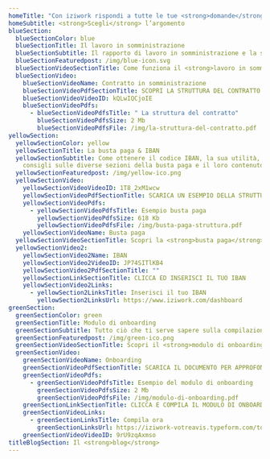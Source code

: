 ```yaml
---
homeTitle: "Con iziwork rispondi a tutte le tue <strong>domande</strong> riguardo:"
homeSubtitle: <strong>Scegli</strong> l’argomento
blueSection:
  blueSectionColor: blue
  blueSectionTitle: Il lavoro in somministrazione
  blueSectionSubtitle: Il rapporto di lavoro in somministrazione e la struttura del contratto
  blueSectionFeaturedpost: /img/blue-icon.svg
  blueSectionVideoSectionTitle: Come funziona il <strong>lavoro in somministrazione</strong> ?
  blueSectionVideo:
    blueSectionVideoName: Contratto in somministrazione
    blueSectionVideoPdfSectionTitle: SCOPRI LA STRUTTURA DEL CONTRATTO
    blueSectionVideoVideoID: kQLwIQCjoIE
    blueSectionVideoPdfs:
      - blueSectionVideoPdfsTitle: " La struttura del contratto"
        blueSectionVideoPdfsSize: 2 Mb
        blueSectionVideoPdfsFile: /img/la-struttura-del-contratto.pdf
yellowSection:
  yellowSectionColor: yellow
  yellowSectionTitle: La busta paga & IBAN
  yellowSectionSubtitle: Come ottenere il codice IBAN, la sua utilità, alcuni
    consigli sulle diverse sezioni della busta paga e il loro contenuto
  yellowSectionFeaturedpost: /img/yellow-ico.png
  yellowSectionVideo:
    yellowSectionVideoVideoID: 1T8_2xM1wcw
    yellowSectionVideoPdfSectionTitle: SCARICA UN ESEMPIO DELLA STRUTTURA DELLA BUSTA PAGA
    yellowSectionVideoPdfs:
      - yellowSectionVideoPdfsTitle: Esempio busta paga
        yellowSectionVideoPdfsSize: 618 Kb
        yellowSectionVideoPdfsFile: /img/busta-paga-struttura.pdf
    yellowSectionVideoName: Busta paga
  yellowSectionVideoSectionTitle: Scopri la <strong>busta paga</strong> & IBAN
  yellowSectionVideo2:
    yellowSectionVideo2Name: IBAN
    yellowSectionVideo2VideoID: JP74SITlKB4
    yellowSectionVideo2PdfSectionTitle: ""
    yellowSectionLinkSectionTitle: CLICCA ED INSERISCI IL TUO IBAN
    yellowSectionVideo2Links:
      - yellowSection2LinksTitle: Inserisci il tuo IBAN
        yellowSection2LinksUrl: https://www.iziwork.com/dashboard
greenSection:
  greenSectionColor: green
  greenSectionTitle: Modulo di onboarding
  greenSectionSubtitle: Tutto ciò che ti serve sapere sulla compilazione del modulo di onboarding
  greenSectionFeaturedpost: /img/green-ico.png
  greenSectionVideoSectionTitle: Scopri il <strong>modulo di onboarding</strong>
  greenSectionVideo:
    greenSectionVideoName: Onboarding
    greenSectionVideoPdfSectionTitle: SCARICA IL DOCUMENTO PER APPROFONDIRE
    greenSectionVideoPdfs:
      - greenSectionVideoPdfsTitle: Esempio del modulo di onboarding
        greenSectionVideoPdfsSize: 2 Mb
        greenSectionVideoPdfsFile: /img/modulo-di-onboarding.pdf
    greenSectionLinkSectionTitle: CLICCA E COMPILA IL MODULO DI ONBOARDING
    greenSectionVideoLinks:
      - greenSectionLinksTitle: Compila ora
        greenSectionLinksUrl: https://iziwork-votreavis.typeform.com/to/ZakxIZX9#email=xxxxx&tel=xxxxx&id=xxxxx&company=xxxxx&shiftid=xxxxx
    greenSectionVideoVideoID: 9rU9zqAxmso
titleBlogSection: Il <strong>blog</strong>
---
```

